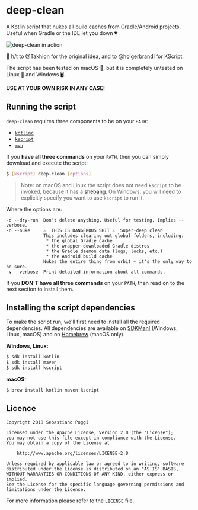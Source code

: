 # deep-clean
A Kotlin script that nukes all build caches from Gradle/Android projects.
Useful when Gradle or the IDE let you down 💔

![deep-clean in action](https://user-images.githubusercontent.com/153802/41052669-bc212d4c-69b9-11e8-8bf4-12eea6dbb7f2.png)

🎩 h/t to [@Takhion](https://github.com/Takhion) for the original idea, and to
[@holgerbrandl](https://github.com/holgerbrandl) for KScript.

The script has been tested on macOS 🍎, but it is completely untested on
Linux 🐧 and Windows 🖥️.

**USE AT YOUR OWN RISK IN ANY CASE!**

## Running the script

`deep-clean` requires three components to be on your `PATH`:
 * [`kotlinc`](https://kotlinlang.org/docs/tutorials/command-line.html)
 * [`kscript`](https://github.com/holgerbrandl/kscript)
 * [`mvn`](https://maven.apache.org/)

If you **have all three commands** on your `PATH`, then you can simply download
and execute the script:

```bash
$ [kscript] deep-clean [options]
```

>Note: on macOS and Linux the script does not need `kscript` to be invoked, because
>it has a [shebang](https://en.wikipedia.org/wiki/Shebang_(Unix)). On Windows, you
>will need to explicitly specify you want to use `kscript` to run it.

Where the options are:

```
-d --dry-run  Don't delete anything. Useful for testing. Implies --verbose.
-n --nuke     ⚠️  THIS IS DANGEROUS SHIT ⚠️  Super-deep clean
              This includes clearing out global folders, including:
               * the global Gradle cache
               * the wrapper-downloaded Gradle distros
               * the Gradle daemon data (logs, locks, etc.)
               * the Android build cache
              Nukes the entire thing from orbit — it's the only way to be sure.
-v --verbose  Print detailed information about all commands.
```

If you **DON'T have all three commands** on your `PATH`, then read on to the next
section to install them.

## Installing the script dependencies

To make the script run, we'll first need to install all the required dependencies.
All dependencies are available on [SDKMan!](https://sdkman.io/) (Windows, Linux, macOS)
and on [Homebrew](https://brew.sh/) (macOS only).

**Windows, Linux:**

```bash
$ sdk install kotlin
$ sdk install maven
$ sdk install kscript
```

**macOS:**

```bash
$ brew install kotlin maven kscript
```

## Licence

```
Copyright 2018 Sebastiano Poggi

Licensed under the Apache License, Version 2.0 (the "License");
you may not use this file except in compliance with the License.
You may obtain a copy of the License at

    http://www.apache.org/licenses/LICENSE-2.0

Unless required by applicable law or agreed to in writing, software
distributed under the License is distributed on an "AS IS" BASIS,
WITHOUT WARRANTIES OR CONDITIONS OF ANY KIND, either express or implied.
See the License for the specific language governing permissions and
limitations under the License.
```

For more information please refer to the [`LICENSE`](LICENSE) file.
